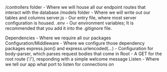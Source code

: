 /controllers folder - Where we will house all our endpoint routes that interact with the database
/models folder - Where we will write out our tables and columns
server.js - Our entry file, where most server configuration is housed.
.env - Our environment variables; It is recommended that you add it into the .gitignore file.

Dependencies - Where we require all our packages
Configuration/Middleware - Where we configure those dependency packages
express.json() and express.urlencoded(...) - Configuration for body-parser, which parses request bodies that come in
Root - A GET for the root route ('/'), responding with a simple welcome message
Listen - Where we tell our app what port to listen for connections on